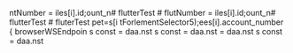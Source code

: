 ntNumber = 
iles[i].id;ount_n# flutterTest # flutNumber = 
iles[i].id;ount_n# flutterTest # fluterTest
pet=s[i tForlementSelector5);ees[i].account_number
                    { browserWSEndpoin
s const 
= daa.nst 
s const 
= daa.nst 
= daa.nst 
s const 
= daa.nst 
